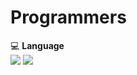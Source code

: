 # Programmers

💻 <b> Language </b><br>
<img src="https://img.shields.io/badge/-Swift-F05138?style=flat&logo=Swift&logoColor=FFFFFF"/> <img src="https://img.shields.io/badge/-Java-007396?style=flat&logo=Java&logoColor=FFFFFF"/>
